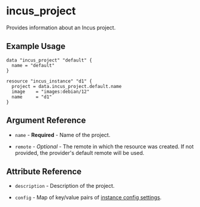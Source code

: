 # incus_project

Provides information about an Incus project.

## Example Usage

```hcl
data "incus_project" "default" {
  name = "default"
}

resource "incus_instance" "d1" {
  project = data.incus_project.default.name
  image    = "images:debian/12"
  name     = "d1"
}
```

## Argument Reference

* `name` - **Required** - Name of the project.

* `remote` - *Optional* - The remote in which the resource was created. If
  not provided, the provider's default remote will be used.

## Attribute Reference

* `description` - Description of the project.

* `config` - Map of key/value pairs of
  [instance config settings](https://linuxcontainers.org/incus/docs/main/reference/instance_options/).
